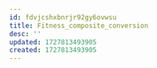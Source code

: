```yaml
---
id: fdvjcshxbnrjr92gy6ovwsu
title: Fitness_composite_conversion
desc: ''
updated: 1727813493905
created: 1727813493905
---
```

